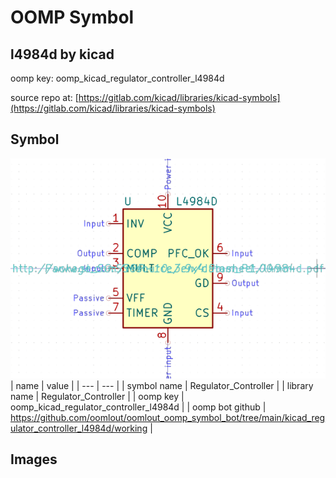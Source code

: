 # OOMP Symbol  
## l4984d  by kicad  
  
oomp key: oomp_kicad_regulator_controller_l4984d  
  
source repo at: [https://gitlab.com/kicad/libraries/kicad-symbols](https://gitlab.com/kicad/libraries/kicad-symbols)  
## Symbol  
  
[![working.png](working_600.png)](working.png)  
| name | value | 
| --- | --- | 
| symbol name | Regulator_Controller | 
| library name | Regulator_Controller | 
| oomp key | oomp_kicad_regulator_controller_l4984d | 
| oomp bot github | https://github.com/oomlout/oomlout_oomp_symbol_bot/tree/main/kicad_regulator_controller_l4984d/working | 
## Images  
